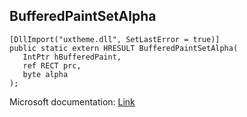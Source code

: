 ## BufferedPaintSetAlpha

```
[DllImport("uxtheme.dll", SetLastError = true)]
public static extern HRESULT BufferedPaintSetAlpha(
   IntPtr hBufferedPaint,
   ref RECT prc,
   byte alpha
);
```

Microsoft documentation: [Link](https://docs.microsoft.com/en-us/windows/win32/api/uxtheme/nf-uxtheme-bufferedpaintsetalpha)
